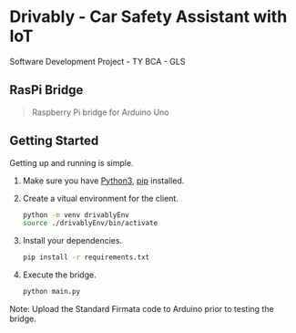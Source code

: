 # Drivably - Car Safety Assistant with IoT

Software Development Project - TY BCA - GLS

## RasPi Bridge

>Raspberry Pi bridge for Arduino Uno

## Getting Started

Getting up and running is simple.

1. Make sure you have [Python3](https://www.python.org/), [pip](https://pip.pypa.io/en/stable/) installed.

2. Create a vitual environment for the client.

    ```bash
    python -m venv drivablyEnv
    source ./drivablyEnv/bin/activate
    ```

3. Install your dependencies.

    ```bash
    pip install -r requirements.txt
    ```

4. Execute the bridge.

    ```bash
    python main.py
    ```

Note:
Upload the Standard Firmata code to Arduino prior to testing the bridge.
